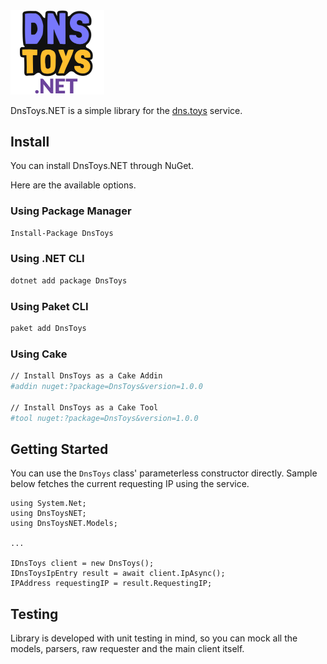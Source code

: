 <img width="150" src="https://raw.githubusercontent.com/fatihdgn/DnsToys.NET/master/icon.png?token=GHSAT0AAAAAABSXPGES74CS7A5LNXYCQVDUYVGEPUQ" />

DnsToys.NET is a simple library for the [dns.toys](https://github.com/knadh/dns.toys) service.

## Install

You can install DnsToys.NET through NuGet. 

Here are the available options.

### Using Package Manager
``` sh
Install-Package DnsToys
```

### Using .NET CLI
``` sh
dotnet add package DnsToys
```


### Using Paket CLI
``` sh
paket add DnsToys
```

### Using Cake
``` sh
// Install DnsToys as a Cake Addin
#addin nuget:?package=DnsToys&version=1.0.0

// Install DnsToys as a Cake Tool
#tool nuget:?package=DnsToys&version=1.0.0
```

## Getting Started
You can use the ```DnsToys``` class' parameterless constructor directly. Sample below fetches the current requesting IP using the service.

```
using System.Net;
using DnsToysNET;
using DnsToysNET.Models;

...

IDnsToys client = new DnsToys();
IDnsToysIpEntry result = await client.IpAsync();
IPAddress requestingIP = result.RequestingIP;
```

## Testing
Library is developed with unit testing in mind, so you can mock all the models, parsers, raw requester and the main client itself.
